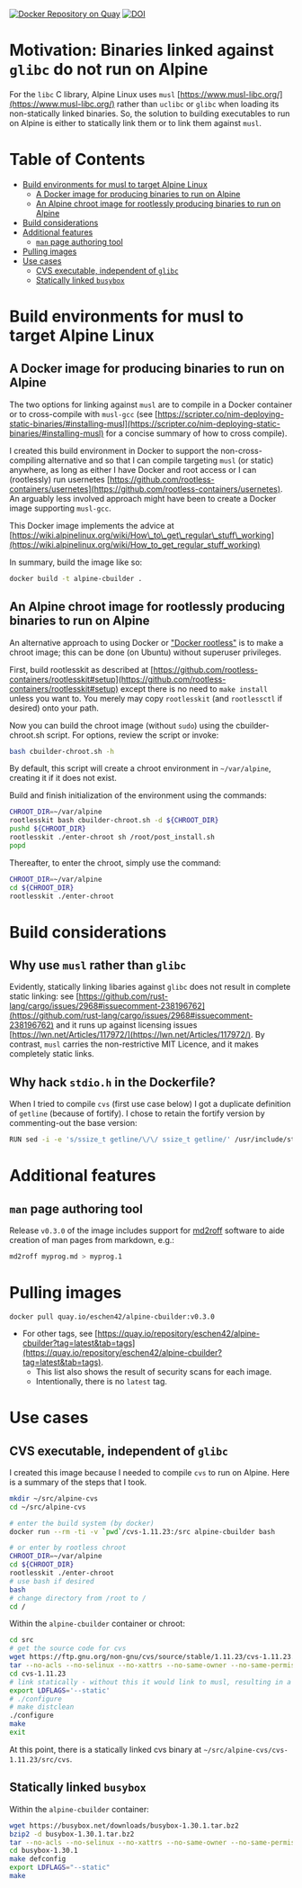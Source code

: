 [![Docker Repository on Quay](https://quay.io/repository/eschen42/alpine-cbuilder/status "Docker Repository on Quay")](https://quay.io/repository/eschen42/alpine-cbuilder)
[![DOI](https://zenodo.org/badge/doi/10.5281/zenodo.2656635.svg)](https://doi.org/10.5281/zenodo.2656635)

# Motivation: Binaries linked against `glibc` do not run on Alpine

For the `libc` C library, Alpine Linux uses `musl` [https://www.musl-libc.org/](https://www.musl-libc.org/) rather than `uclibc` or `glibc` when loading its non-statically linked binaries.
So, the solution to building executables to run on Alpine is either to statically link them or to link them against `musl`.

# Table of Contents <a name="toc" />
- [Build environments for musl to target Alpine Linux](#build-environments-for-musl-to-target-alpine-linux)
  - [A Docker image for producing binaries to run on Alpine](#a-docker-image-for-producing-binaries-to-run-on-alpine)
  - [An Alpine chroot image for rootlessly producing binaries to run on Alpine](#an-alpine-chroot-image-for-rootlessly-producing-binaries-to-run-on-alpine)
- [Build considerations](#build-considerations)
- [Additional features](#additional-features)
  - [`man` page authoring tool](#man-page-authoring-tool)
- [Pulling images](#pulling-images)
- [Use cases](#use-cases)
  - [CVS executable, independent of `glibc`](#cvs-executable-independent-of-glibc)
  - [Statically linked `busybox`](#statically-linked-busybox)

# Build environments for musl to target Alpine Linux

## A Docker image for producing binaries to run on Alpine

The two options for linking against `musl` are to compile in a Docker container or to cross-compile with `musl-gcc` (see [https://scripter.co/nim-deploying-static-binaries/#installing-musl](https://scripter.co/nim-deploying-static-binaries/#installing-musl) for a concise summary of how to cross compile).

I created this build environment in Docker to support the non-cross-compiling alternative and so that I can compile targeting `musl` (or static) anywhere, as long as either I have Docker and root access or I can (rootlessly) run usernetes [https://github.com/rootless-containers/usernetes](https://github.com/rootless-containers/usernetes).  An arguably less involved approach might have been to create a Docker image supporting `musl-gcc`.

This Docker image implements the advice at [https://wiki.alpinelinux.org/wiki/How\_to\_get\_regular\_stuff\_working](https://wiki.alpinelinux.org/wiki/How_to_get_regular_stuff_working)

In summary, build the image like so:

```bash
docker build -t alpine-cbuilder .
```

## An Alpine chroot image for rootlessly producing binaries to run on Alpine

An alternative approach to using Docker or ["Docker rootless"](https://rootlesscontaine.rs/getting-started/docker/) is to make a chroot image; this can be done (on Ubuntu) without superuser privileges.

First, build rootlesskit as described at [https://github.com/rootless-containers/rootlesskit#setup](https://github.com/rootless-containers/rootlesskit#setup) except there is no need to `make install` unless you want to.  You merely may copy `rootlesskit` (and `rootlessctl` if desired) onto your path.

Now you can build the chroot image (without `sudo`) using the cbuilder-chroot.sh script.  For options, review the script or invoke:

```bash
bash cbuilder-chroot.sh -h
```

By default, this script will create a chroot environment in `~/var/alpine`, creating it if it does not exist.

Build and finish initialization of the environment using the commands:

```bash
CHROOT_DIR=~/var/alpine
rootlesskit bash cbuilder-chroot.sh -d ${CHROOT_DIR}
pushd ${CHROOT_DIR}
rootlesskit ./enter-chroot sh /root/post_install.sh
popd
```

Thereafter, to enter the chroot, simply use the command:

```bash
CHROOT_DIR=~/var/alpine
cd ${CHROOT_DIR}
rootlesskit ./enter-chroot
```

# Build considerations

## Why use `musl` rather than `glibc`

Evidently, statically linking libaries against `glibc` does not result in complete static linking: see [https://github.com/rust-lang/cargo/issues/2968#issuecomment-238196762](https://github.com/rust-lang/cargo/issues/2968#issuecomment-238196762) and it runs up against licensing issues [https://lwn.net/Articles/117972/](https://lwn.net/Articles/117972/).  By contrast, `musl` carries the non-restrictive MIT Licence, and it makes completely static links.

## Why hack `stdio.h` in the Dockerfile?

When I tried to compile `cvs` (first use case below) I got a duplicate definition of `getline` (because of fortify).  I chose to retain the fortify version by commenting-out the base version:

```bash
RUN sed -i -e 's/ssize_t getline/\/\/ ssize_t getline/' /usr/include/stdio.h
```

# Additional features

## `man` page authoring tool

Release `v0.3.0` of the image includes support for [md2roff](https://github.com/nereusx/md2roff) software to aide creation of man pages from markdown, e.g.:
```bash
md2roff myprog.md > myprog.1
```

# Pulling images

`docker pull quay.io/eschen42/alpine-cbuilder:v0.3.0`
- For other tags, see [https://quay.io/repository/eschen42/alpine-cbuilder?tag=latest&tab=tags](https://quay.io/repository/eschen42/alpine-cbuilder?tag=latest&tab=tags).
  - This list also shows the result of security scans for each image.
  - Intentionally, there is no `latest` tag.

# Use cases

## CVS executable, independent of `glibc`

I created this image because I needed to compile `cvs` to run on Alpine.  Here is a summary of the steps that I took.

```bash
mkdir ~/src/alpine-cvs
cd ~/src/alpine-cvs

# enter the build system (by docker)
docker run --rm -ti -v `pwd`/cvs-1.11.23:/src alpine-cbuilder bash

# or enter by rootless chroot
CHROOT_DIR=~/var/alpine
cd ${CHROOT_DIR}
rootlesskit ./enter-chroot
# use bash if desired
bash
# change directory from /root to /
cd /
```

Within the `alpine-cbuilder` container or chroot:

```bash
cd src
# get the source code for cvs
wget https://ftp.gnu.org/non-gnu/cvs/source/stable/1.11.23/cvs-1.11.23.tar.gz
tar --no-acls --no-selinux --no-xattrs --no-same-owner --no-same-permissions -xzf cvs-1.11.23.tar.gz
cd cvs-1.11.23
# link statically - without this it would link to musl, resulting in a binary 25% smaller
export LDFLAGS='--static'
# ./configure
# make distclean
./configure
make
exit
```

At this point, there is a statically linked cvs binary at `~/src/alpine-cvs/cvs-1.11.23/src/cvs`.

## Statically linked `busybox`

Within the `alpine-cbuilder` container:

```bash
wget https://busybox.net/downloads/busybox-1.30.1.tar.bz2
bzip2 -d busybox-1.30.1.tar.bz2
tar --no-acls --no-selinux --no-xattrs --no-same-owner --no-same-permissions -xf busybox-1.30.1.tar
cd busybox-1.30.1
make defconfig
export LDFLAGS="--static"
make
```
